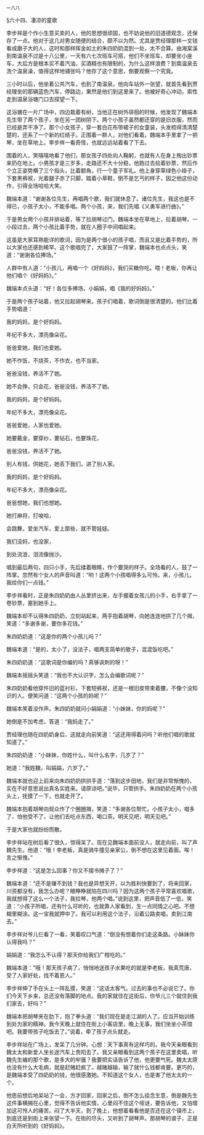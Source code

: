     一八八 

   §六十四、凄凉的童歌

   李步祥是个作小生意买卖的人，他的思想很顽固，也不妨说他的旧道德观念，还保存了一点。他对于这几对男女随便的结合，颇不以为然。尤其是贾经理那样一文钱看成磨子大的人，这时和那样挥金如土的朱四奶奶混到一处，太不合算。由海棠溪到南温泉不过是十八公里，一天有六七次班车可搭，他们不坐班车，却要坐小座车，大后方是根本买不着汽油，买酒精也有限制的，为什么这样浪费？到南温泉去洗个温泉澡，值得这样地铺张吗？他存了这个意思，倒要观察一个究竟。

   三小时以后，他坐着公共汽车，也到了南温泉。他向车站外一张望，就首先看到贾经理坐的那辆蓝色汽车，停路边，果然是他们到这里来了。他被好奇心冲动，索性走到温泉浴塘门口去探望一下。

   这浴塘在一片广场中，四边栽着有树，当他正在树外徘徊的时候，他发现了魏端本先生带了两个孩子，坐在另一团树阴下。两个小孩子虽然都还穿的是旧衣服，然而已经是弄干净了。那个小女孩子，穿一套白花布带裙子的女童装，头发梳得清清楚楚的，还系了一个新的红结子。正围着一群人，对他们看着。魏端本手里拿了一把琴，坐在草地上。李步祥一看奇怪，也就远远站着看了下去。

   围着的人，笑嘻嘻地看了他们，那女孩子四处向人鞠躬，也就有人在身上掏出钞票来扔在地上。小男孩才是三岁多，走路还不大十分稳，他跑过去拾着钞票，然后作个立正姿势横了三个指头，比着额角，行一个童子军礼。他上身穿草绿色小褂子，下套黑裤衩，光着腿子赤了只脚，踏着小草鞋，倒不是乞丐的样子，因之他这份动作，引得全场哈哈大笑。

   魏端本道：“谢谢各位先生，再唱两个歌，我们就休息了。诸位先生，我这也是不得已，小孩子太小，不能多唱。两个小孩，来，我们先唱《义勇军进行曲》。”

   于是男女两个小孩并排站着，等了拉胡琴过门。魏端本坐在草地上，拉着胡琴。一小段过去，两个小孩比着手势，就在人圈子中间唱起来。

   这虽是大家耳熟能详的歌词，因为是两个很小的孩子唱，而且又是比着手势的，所以大家也还感到稀罕。这个歌唱完了，大家鼓了一阵掌，魏端本也点点头，笑道：“谢谢各位捧场。”

   人群中有人道：“小孩儿，再唱一个《好妈妈》，我们买糖你吃。喂！老板，你再让他们唱个《好妈妈》。”

   魏端本点头道：“好！各位多捧场，小娟娟，唱《我的好妈妈》。”

   于是两个孩子站着，他又拉起胡琴来。孩子们唱着，歌词倒是很清楚的。他们比着手势唱道：

   我的妈妈，是个好妈妈。

   年纪不多大，漂亮像朵花。

   爸爸爱她，我们也爱她。

   她不作饭，不烧茶，不作衣，也不当家。

   爸爸没钱，养活不了她。

   她不会挣，只会花，爸爸没钱，养活不了她。

   我的妈妈，是个好妈妈。

   年纪不多大，漂亮像朵花。

   爸爸爱她，人家也爱她。

   她要戴金，要穿纱，要钻石，也要珠花，

   爸爸没钱，养活不了她。

   别人有钱，供她花，她丢下我们，进了别人家。

   我的妈妈，是个好妈妈。

   年纪不多大，漂亮像朵花。

   爸爸想她，我们也想她。

   她打麻将，打唆哈，

   会跳舞，爱坐汽车，爱上那些，就不管娃娃。

   我们没妈，也没家，

   到处流浪，泪流像抛沙。

   唱到最后两句，四只小手，先后揉着眼睛，作个要哭的样子。全场看的人，鼓了一阵掌。忽然有个女人的声音叫道：“哟！这两个小孩唱得多么可怜。来，小孩儿，我给你们一点钱。”

   李步祥看时，正是朱四奶奶由人丛里挤出来，左手握着女孩儿的小手，右手拿了一卷钞票，塞到她手上。

   魏端本却不认得朱四奶奶，立刻站起来，两手抱着胡琴，向她连连地拱了几个揖，笑道：“多谢多谢，要你多花钱。”

   朱四奶奶道：“这是你的两个小孩儿吗？”

   魏端本道：“是的，太小了，没法子，唱两支简单的歌子，混混饭吃吧。”

   朱四奶奶道：“这歌词是你编的吗？真够讽刺的呀！”

   魏端本摇摇头笑道：“我也不大认识字，怎么会编歌词呢？”

   朱四奶奶看他穿件旧的蓝衬衫，下套短裤衩，还是一根旧皮带束着腰，不像个没知识的人。便笑问道：“这两个小孩的妈呢？”

   魏端本笑着没作声。朱四奶奶就问小娟娟道：“小妹妹，你的妈呢？”

   她倒是不加考虑，答道：“我妈走了。”

   贾经理也随在四奶奶身后，这就走向前笑道：“这还用得着问吗？听他们唱的歌就知道了。”

   朱四奶奶道：“小妹妹，你姓什么，叫什么名字，几岁了？”

   她道：“我姓魏，叫娟娟，六岁了。”

   魏端本就也迎上前来向朱四奶奶拱拱手道：“落到这步田地，我们是非常惭愧的，实在不好意思说出真名实姓来。请原谅吧。”说毕，只管拱手。朱四奶奶在两个小孩头上，抚摸了一下，也就走开了。

   魏端本抱着胡琴向观众作了个圈圈揖，笑道：“多谢各位帮忙。小孩子太小，唱多了，怕他受不了，让他们去吃点东西，喝口茶。明天见吧，明天见吧。”

   于是大家也就纷纷而散。

   李步祥站在树后看了很久，惊得呆了。现在见魏端本面前没人，就走向前，叫了声魏先生。他道：“哦！李老板，真是骑牛撞见亲家公，倒不想在这里见着面。唉！言之惭愧。”

   李步祥道：“这是怎么回事？你又不摆书摊子了？”

   魏端本道：“还不是赚不到钱？我也是异想天开，以为胜利快要到了，将来回家，川资都没有，我怎么办呢？眼睁睁就陷在四川吗？因为这两个孩子平常喜欢唱歌，我就想得了这么一个法子，我拉琴，他两个唱。”说到这里，把声音低了一低，笑道：“小孩子所唱，还有什么可听的，也就靠人家看到，生一点同情之心吧。不想糊里糊涂。这一宝我就押中了。我可以利用这个法子，沿着公路卖唱，卖到江南去。”

   李步祥对爷儿仨看了一看，笑着叹口气道：“倒没有想着你们走这条路。小妹妹你认得我吗？”

   娟娟道：“我怎么不认得？那天你给我们广柑吃的。”

   魏端本道：“哦！那天孩子病了，悄悄地送孩子水果吃的就是李老板，我真荒唐，受了人家好处，找不着恩人。”

   李步祥伸了手在头上一阵乱摸，笑道：“这话太客气。过去的事也不必说它了。你们今天下乡来，总还没有落脚的地点。我的家就住在这街后，你爷儿三个就住到我们家去，好吗？”

   魏端本把胡琴夹在肋下，抱了拳头道：“我们现在是走江湖的人了。应当开始训练到处为家的精神。我今天晚上就住在街上小客店里，晚上无事，我们坐坐小茶馆吧。我要带孩子吃饭去了。”说着，牵了孩子点头就走。

   李步祥站在广场上，发呆了几分钟。心想：天下事真有这样巧的。我今天亲眼看到魏太太和新爱人坐长途汽车上贵阳去了。我又亲眼看到这两个孩子在这里卖唱，听魏先生编的那个歌，是多大的牢骚？我要把实话告诉了他，他更要气死。魏太太原也没有什么大毛病，就是赶赌赶疯了。越赌越输，输了就什么钱都肯要。更巧的，是魏端本受了四奶奶的钱，他很感激她。不知道这个女人，也是害了他太太的一个。

   他思前想后地呆站了一会，方才回家，回家之后，倒不怎么挂念生意，倒是魏先生这件事横搁在心里，觉得不告诉他实情，心里闷不住这个哑谜，要告诉他，又怕增加这可怜人的痛苦。闷了大半天，到了晚上，他想着看看他是否还在这个镇市上，到底还是到街上来张望一下。在街的尽头，又听到了胡琴声。那胡琴的谱子，正是白天所听到的《好妈妈》。

